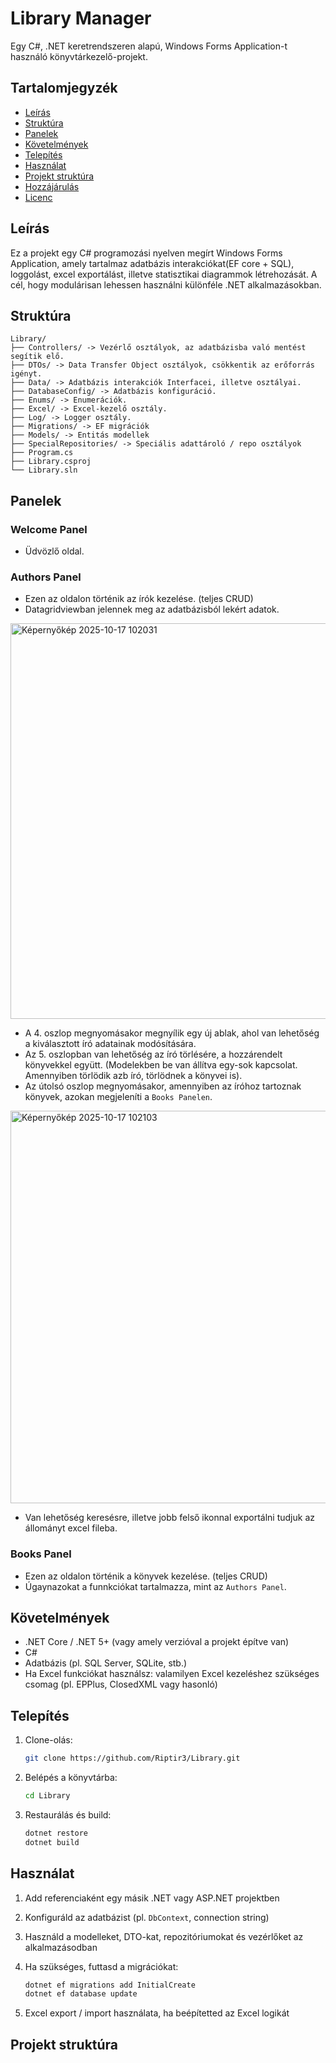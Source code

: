 # Library Manager

Egy C#, .NET keretrendszeren alapú, Windows Forms Application-t használó könyvtárkezelő-projekt.

## Tartalomjegyzék

- [Leírás](#leírás)  
- [Struktúra](#struktúra)
- [Panelek](#panelek)   
- [Követelmények](#követelmények)  
- [Telepítés](#telepítés)  
- [Használat](#használat)  
- [Projekt struktúra](#projekt-struktúra)  
- [Hozzájárulás](#hozzájárulás)  
- [Licenc](#licenc)

## Leírás

Ez a projekt egy C# programozási nyelven megírt Windows Forms Application, amely tartalmaz adatbázis interakciókat(EF core + SQL), loggolást, excel exportálást, illetve statisztikai diagrammok létrehozását.
A cél, hogy modulárisan lehessen használni különféle .NET alkalmazásokban.

## Struktúra

```
Library/
├── Controllers/ -> Vezérlő osztályok, az adatbázisba való mentést segítik elő. 
├── DTOs/ -> Data Transfer Object osztályok, csökkentik az erőforrás igényt.
├── Data/ -> Adatbázis interakciók Interfacei, illetve osztályai.
├── DatabaseConfig/ -> Adatbázis konfiguráció.
├── Enums/ -> Enumerációk.
├── Excel/ -> Excel-kezelő osztály.
├── Log/ -> Logger osztály.
├── Migrations/ -> EF migrációk
├── Models/ -> Entitás modellek
├── SpecialRepositories/ -> Speciális adattároló / repo osztályok
├── Program.cs
├── Library.csproj
└── Library.sln
```
## Panelek

### Welcome Panel
- Üdvözlő oldal.

### Authors Panel
- Ezen az oldalon történik az írók kezelése. (teljes CRUD)
- Datagridviewban jelennek meg az adatbázisból lekért adatok.
<img width="970" height="633" alt="Képernyőkép 2025-10-17 102031" src="https://github.com/user-attachments/assets/3a09cd09-e072-4d9e-bafc-20607b600280" />

- A 4. oszlop megnyomásakor megnyílik egy új ablak, ahol van lehetőség a kiválasztott író adatainak modósítására.
- Az 5. oszlopban van lehetőség az író törlésére, a hozzárendelt könyvekkel együtt. (Modelekben be van állítva egy-sok kapcsolat. Amennyiben törlödik azb író, törlödnek a könyvei is).
- Az útolsó oszlop megnyomásakor, amennyiben az íróhoz tartoznak könyvek, azokan megjeleníti a `Books Panelen`.

<img width="962" height="628" alt="Képernyőkép 2025-10-17 102103" src="https://github.com/user-attachments/assets/39f691ec-1b4d-44bd-90e9-bc919facb175" />

- Van lehetőség keresésre, illetve jobb felső ikonnal exportálni tudjuk az állományt excel fileba.

### Books Panel
- Ezen az oldalon történik a könyvek kezelése. (teljes CRUD)
- Úgaynazokat a funnkciókat tartalmazza, mint az `Authors Panel`.

## Követelmények

- .NET Core / .NET 5+ (vagy amely verzióval a projekt építve van)  
- C#  
- Adatbázis (pl. SQL Server, SQLite, stb.)  
- Ha Excel funkciókat használsz: valamilyen Excel kezeléshez szükséges csomag (pl. EPPlus, ClosedXML vagy hasonló)

## Telepítés

1. Clone-olás:
    ```bash
    git clone https://github.com/Riptir3/Library.git
    ```
2. Belépés a könyvtárba:
    ```bash
    cd Library
    ```
3. Restaurálás és build:
    ```bash
    dotnet restore
    dotnet build
    ```

## Használat

1. Add referenciaként egy másik .NET vagy ASP.NET projektben  
2. Konfiguráld az adatbázist (pl. `DbContext`, connection string)  
3. Használd a modelleket, DTO-kat, repozitóriumokat és vezérlőket az alkalmazásodban  
4. Ha szükséges, futtasd a migrációkat:
    ```bash
    dotnet ef migrations add InitialCreate
    dotnet ef database update
    ```

5. Excel export / import használata, ha beépítetted az Excel logikát

## Projekt struktúra

